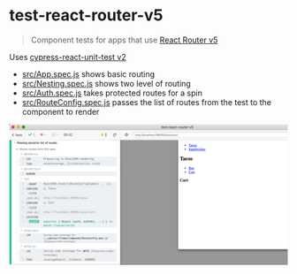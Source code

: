 # test-react-router-v5
> Component tests for apps that use [React Router v5](https://reacttraining.com/react-router/web/guides/quick-start)

Uses [cypress-react-unit-test v2](https://github.com/bahmutov/cypress-react-unit-test/pull/108)

- [src/App.spec.js](src/App.spec.js) shows basic routing
- [src/Nesting.spec.js](src/Nesting.spec.js) shows two level of routing
- [src/Auth.spec.js](src/Auth.spec.js) takes protected routes for a spin
- [src/RouteConfig.spec.js](src/RouteConfig.spec.js) passes the list of routes from the test to the component to render

![Route config test](images/route-config.png)
